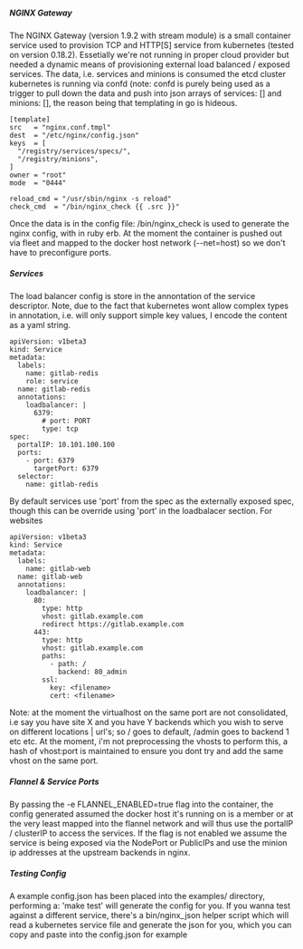 

##### **NGINX Gateway**

The NGINX Gateway (version 1.9.2 with stream module) is a small container service used to provision TCP and HTTP[S] service from kubernetes (tested on version 0.18.2). Essetially we're not running in proper cloud provider but needed a dynamic means of provisioning external load balanced / exposed services. The data, i.e. services and minions is consumed the etcd cluster kubernetes is running via confd (note: confd is purely being used as a trigger to pull down the data and push into json arrays of services: [] and minions: [], the reason being that templating in go is hideous.

    [template]
    src   = "nginx.conf.tmpl"
    dest  = "/etc/nginx/config.json"
    keys  = [
      "/registry/services/specs/",
      "/registry/minions",
    ]
    owner = "root"
    mode  = "0444"

    reload_cmd = "/usr/sbin/nginx -s reload"
    check_cmd  = "/bin/nginx_check {{ .src }}"

Once the data is in the config file: /bin/nginx_check is used to generate the nginx config, with in ruby erb. At the moment the container is pushed out via fleet and mapped to the docker host network (--net=host) so we don't have to preconfigure ports.

##### **Services**

The load balancer config is store in the annontation of the service descriptor. Note, due to the fact that kubernetes wont allow complex types in annotation, i.e. will only support simple key values, I encode the content as a yaml string.

    apiVersion: v1beta3
    kind: Service
    metadata:
      labels:
        name: gitlab-redis
        role: service
      name: gitlab-redis
      annotations:
        loadbalancer: |
          6379:
            # port: PORT  
            type: tcp  
    spec:
      portalIP: 10.101.100.100
      ports:
        - port: 6379
          targetPort: 6379
      selector:
        name: gitlab-redis

By default services use 'port' from the spec as the externally exposed spec, though this can be override using 'port' in the loadbalacer section. For websites

    apiVersion: v1beta3
    kind: Service
    metadata:
      labels:
        name: gitlab-web
      name: gitlab-web
      annotations:
        loadbalancer: |
          80:
            type: http
            vhost: gitlab.example.com
            redirect https://gitlab.example.com
          443:
            type: http
            vhost: gitlab.example.com
            paths:
              - path: /
                backend: 80_admin
            ssl:
              key: <filename>
              cert: <filename>

Note: at the moment the virtualhost on the same port are not consolidated, i.e say you have site X and you have Y backends which you wish to serve on different locations | url's; so / goes to default, /admin goes to backend 1 etc etc. At the moment, i'm not preprocessing the vhosts to perform this, a hash of vhost:port is maintained to ensure you dont try and add the same vhost on the same port.

##### **Flannel & Service Ports**

By passing the -e FLANNEL_ENABLED=true flag into the container, the config generated assumed the docker host it's running on is a member or at the very least mapped into the flannel network and will thus use the portalIP / clusterIP to access the services. If the flag is not enabled we assume the service is being exposed via the NodePort or PublicIPs and use the minion ip addresses at the upstream backends in nginx.

##### **Testing Config**

A example config.json has been placed into the examples/ directory, performing a: 'make test' will generate the config for you. If you wanna test against a different service, there's a bin/nginx_json helper script which will read a kubernetes service file and generate the json for you, which you can copy and paste into the config.json for example
